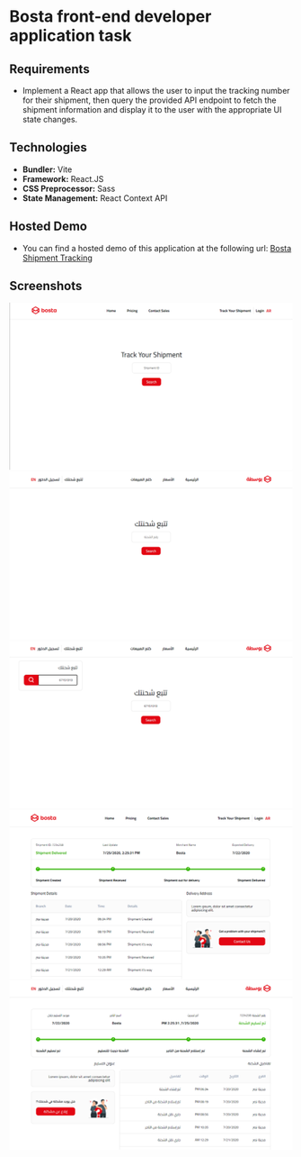 # Bosta front-end developer application task

## Requirements

- Implement a React app that allows the user to input the tracking number for their shipment, then query the provided API endpoint to fetch the shipment information and display it to the user with the appropriate UI state changes.

## Technologies

- **Bundler:** Vite
- **Framework:** React.JS
- **CSS Preprocessor:** Sass
- **State Management:** React Context API

## Hosted Demo

- You can find a hosted demo of this application at the following url: [Bosta Shipment Tracking](https://bosta-tracking-task.netlify.app "Bosta Shipment Tracking")

## Screenshots

![](https://raw.githubusercontent.com/mohannadaly/bosta-task/main/screenshots/1.png)
![](https://raw.githubusercontent.com/mohannadaly/bosta-task/main/screenshots/2.png)
![](https://raw.githubusercontent.com/mohannadaly/bosta-task/main/screenshots/3.png)
![](https://raw.githubusercontent.com/mohannadaly/bosta-task/main/screenshots/4.png)
![](https://raw.githubusercontent.com/mohannadaly/bosta-task/main/screenshots/5.png)
